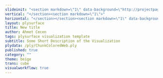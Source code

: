 ```yaml
---
slideinit: "<section markdown=\"1\" data-background=\"http://projectpages.github.io/project-pages/img/slidebackground.png\"><section markdown=\"1\">"
vertical: "</section><section markdown=\"1\">"
horizontal: "</section></section><section markdown=\"1\" data-background=\"http://projectpages.github.io/project-pages/img/slidebackground.png\"><section markdown=\"1\">"
layout: plysurface
title: New title
author: Ahmet Cecen
tags: plysurface visualization template
subtitle: Some Short Description of the Visualization
plydata: /ply/ChunkColoredWeb.ply
published: true
category: ""
theme: beige
trans: cube
visualworkflow: true
---
```


